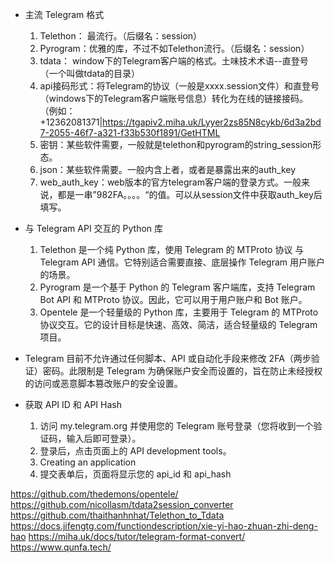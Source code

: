 - 主流 Telegram 格式
    1. Telethon： 最流行。（后缀名：session）
    2. Pyrogram：优雅的库，不过不如Telethon流行。（后缀名：session）
    3. tdata： window下的Telegram客户端的格式。土味技术术语--直登号（一个叫做tdata的目录）
    4. api接码形式：将Telegram的协议（一般是xxxx.session文件）和直登号（windows下的Telegram客户端账号信息）转化为在线的链接接码。 （例如： +12362081371|https://tgapiv2.miha.uk/Lyyer2zs85N8cykb/6d3a2bd7-2055-46f7-a321-f33b530f1891/GetHTML
    5. 密钥：某些软件需要，一般就是telethon和pyrogram的string_session形态。
    6. json：某些软件需要。一般内含上者，或者是暴露出来的auth_key
    7. web_auth_key：web版本的官方telegram客户端的登录方式。一般来说，都是一串”982FA。。。。“的值。可以从session文件中获取auth_key后填写。


- 与 Telegram API 交互的 Python 库
    1. Telethon 是一个纯 Python 库，使用 Telegram 的 MTProto 协议 与 Telegram API 通信。它特别适合需要直接、底层操作 Telegram 用户账户的场景。
    2. Pyrogram 是一个基于 Python 的 Telegram 客户端库，支持 Telegram Bot API 和 MTProto 协议。因此，它可以用于用户账户和 Bot 账户。
    3. Opentele 是一个轻量级的 Python 库，主要用于 Telegram 的 MTProto 协议交互。它的设计目标是快速、高效、简洁，适合轻量级的 Telegram 项目。

- Telegram 目前不允许通过任何脚本、API 或自动化手段来修改 2FA（两步验证）密码。此限制是 Telegram 为确保账户安全而设置的，旨在防止未经授权的访问或恶意脚本篡改账户的安全设置。


- 获取 API ID 和 API Hash
    1. 访问 my.telegram.org 并使用您的 Telegram 账号登录（您将收到一个验证码，输入后即可登录）。
    2. 登录后，点击页面上的 API development tools。
    3. Creating an application 
    4. 提交表单后，页面将显示您的 api_id 和 api_hash

https://github.com/thedemons/opentele/
https://github.com/nicollasm/tdata2session_converter
https://github.com/thaithanhnhat/Telethon_to_Tdata
https://docs.jifengtg.com/functiondescription/xie-yi-hao-zhuan-zhi-deng-hao
https://miha.uk/docs/tutor/telegram-format-convert/
https://www.qunfa.tech/